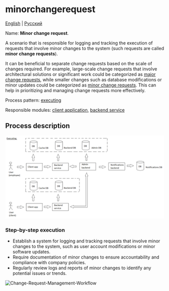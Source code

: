 # minorchangerequest

[English](minorchangerequest.md) | [Русский](minorchangerequest.ru.md)

Name: **Minor change request**.

A scenario that is responsible for logging and tracking the execution of requests that involve minor changes to the system (such requests are called **minor change requests**).

It can be beneficial to separate change requests based on the scale of changes required. 
For example, large-scale change requests that involve architectural solutions or significant work could be categorized as [major change requests](../admin/majorchangerequest.md), while smaller changes such as database modifications or minor updates could be categorized as [minor change requests](../admin/minorchangerequest.md). 
This can help in prioritizing and managing change requests more effectively.

Process pattern: [executing](../../processpatterns/executing.md)

Responsible modules: [client application](../../frontend/adminclient.md), [backend service](../../backend/adminbackend.md)

## Process description

![executing_overall](../../img/executing_overall.png)

### Step-by-step execution

- Establish a system for logging and tracking requests that involve minor changes to the system, such as user account modifications or minor software updates.
- Require documentation of minor changes to ensure accountability and compliance with company policies.
- Regularly review logs and reports of minor changes to identify any potential issues or trends.

![Change-Request-Management-Workflow](https://www.researchgate.net/profile/Zafar-Nasir/publication/224191064/figure/fig1/AS:302594669989893@1449155599842/Change-Request-Management-Workflow.png)
